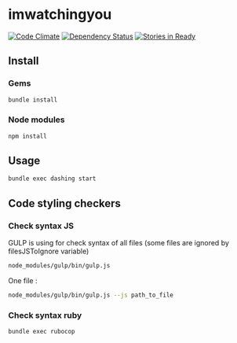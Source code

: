 # imwatchingyou
[![Code Climate](https://codeclimate.com/github/basti1dr/imwatchingyou/badges/gpa.svg)](https://codeclimate.com/github/basti1dr/imwatchingyou) [![Dependency Status](https://gemnasium.com/basti1dr/imwatchingyou.svg)](https://gemnasium.com/basti1dr/imwatchingyou)
[![Stories in Ready](https://badge.waffle.io/basti1dr/imwatchingyou.svg?label=ready&title=Ready)](http://waffle.io/basti1dr/imwatchingyou)

## Install
### Gems
```bash
bundle install
```

### Node modules
```bash
npm install
``` 

## Usage
```bash
bundle exec dashing start
```

## Code styling checkers 
### Check syntax JS
GULP is using for check syntax of all files (some files are ignored by filesJSToIgnore variable)

```bash
node_modules/gulp/bin/gulp.js
```
One file :

```bash
node_modules/gulp/bin/gulp.js --js path_to_file
```

### Check syntax ruby
```bash
bundle exec rubocop
```
